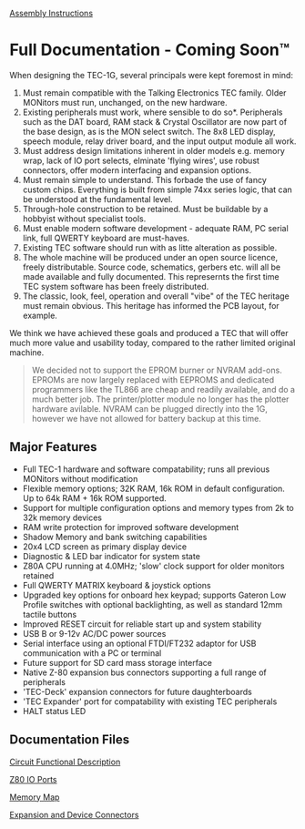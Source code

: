 [Assembly Instructions](./Assembly/Readme.md)

# Full Documentation - Coming Soon™

When designing the TEC-1G, several principals were kept foremost in mind:

1. Must remain compatible with the Talking Electronics TEC family. Older MONitors must run, unchanged, on the new hardware.
2. Existing peripherals must work, where sensible to do so*. Peripherals such as the DAT board, RAM stack & Crystal Oscillator are now part of the base design, as is the MON select switch. The 8x8 LED display, speech module, relay driver board, and the input output module all work.
3. Must address design limitations inherent in older models e.g. memory wrap, lack of IO port selects, elminate 'flying wires', use robust connectors, offer modern interfacing and expansion options.
4. Must remain simple to understand. This forbade the use of fancy custom chips. Everything is built from simple 74xx series logic, that can be understood at the fundamental level.
5. Through-hole construction to be retained. Must be buildable by a hobbyist without specialist tools.
6. Must enable modern software development - adequate RAM, PC serial link, full QWERTY keyboard are must-haves.
7. Existing TEC software should run with as litte alteration as possible.
8. The whole machine will be produced under an open source licence, freely distributable. Source code, schematics, gerbers etc. will all be made available and fully documented. This represernts the first time TEC system software has been freely distributed.
9. The classic, look, feel, operation and overall "vibe" of the TEC heritage must remain obvious. This heritage has informed the PCB layout, for example.

We think we have achieved these goals and produced a TEC that will offer much more value and usability today, compared to the rather limited original machine.

> We decided not to support the EPROM burner or NVRAM add-ons. EPROMs are now largely replaced with EEPROMS and dedicated programmers like the TL866 are cheap and readily available, and do a much better job. The printer/plotter module no longer has the plotter hardware avilable. NVRAM can be plugged directly into the 1G, however we have not allowed for battery backup at this time. 

## Major Features

- Full TEC-1 hardware and software compatability; runs all previous MONitors without modification
- Flexible memory options; 32K RAM, 16k ROM in default configuration. Up to 64k RAM + 16k ROM supported.
- Support for multiple configuration options and memory types from 2k to 32k memory devices
- RAM write protection for improved software development
- Shadow Memory and bank switching capabilities
- 20x4 LCD screen as primary display device
- Diagnostic & LED bar indicator for system state
- Z80A CPU running at 4.0MHz; 'slow' clock support for older monitors retained
- Full QWERTY MATRIX keyboard & joystick options
- Upgraded key options for onboard hex keypad; supports Gateron Low Profile switches with optional backlighting, as well as standard 12mm tactile buttons
- Improved RESET circuit for reliable start up and system stability
- USB B or 9-12v AC/DC power sources
- Serial interface using an optional FTDI/FT232 adaptor for USB communication with a PC or terminal
- Future support for SD card mass storage interface
- Native Z-80 expansion bus connectors supporting a full range of peripherals
- 'TEC-Deck' expansion connectors for future daughterboards
- 'TEC Expander' port for compatability with existing TEC peripherals
- HALT status LED

## Documentation Files

[Circuit Functional Description](Functional%20Description.md)

[Z80 IO Ports](ioports.md)

[Memory Map](memmap.md)

[Expansion and Device Connectors](connectors.md)

